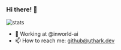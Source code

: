 ### Hi there! 👋

![stats](https://github-readme-stats.vercel.app/api?username=uthark&count_private=true)

- 💼 Working at @inworld-ai
- 📫 How to reach me: github@uthark.dev
